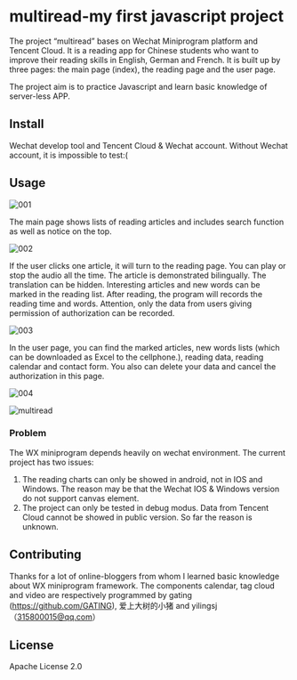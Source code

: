 # multiread-my first javascript project

The project “multiread” bases on Wechat Miniprogram platform and Tencent Cloud. It is a reading app for Chinese students who want to improve their reading skills in English, German and French. It is built up by three pages: the main page (index), the reading page and the user page.

The project aim is to practice Javascript and learn basic knowledge of server-less APP.  

## Install

Wechat develop tool and Tencent Cloud & Wechat account. Without Wechat account, it is impossible to test:(

## Usage

![001](D:\project\multiread\wx_multiread\001.PNG)

The main page shows lists of reading articles and includes search function as well as notice on the top. 

![002](D:\project\multiread\wx_multiread\002.PNG)

If the user clicks one article, it will turn to the reading page. You can play or stop the audio all the time. The article is demonstrated bilingually. The translation can be hidden. Interesting articles and new words can be marked in the reading list. After reading, the program will records the reading time and words. Attention, only the data from users giving permission of authorization can be recorded.

![003](D:\project\multiread\wx_multiread\003.PNG)

In the user page, you can find the marked articles, new words lists (which can be downloaded as Excel to the cellphone.), reading data, reading calendar and contact form. You also can delete your data and cancel the authorization in this page.

![004](D:\project\multiread\wx_multiread\004.png)

![multiread](D:\project\multiread\wx_multiread\multiread.gif)

### Problem

The WX miniprogram depends heavily on wechat environment. The current project has two issues:

1. The reading charts can only be showed in android, not in IOS and Windows. The reason may be that the Wechat IOS & Windows version do not support canvas element.
2. The project can only be tested in debug modus. Data from Tencent Cloud cannot be showed in public version. So far the reason is unknown.

## Contributing

Thanks for a lot of online-bloggers from whom I learned basic knowledge about WX miniprogram framework. The components calendar, tag cloud and video are respectively programmed by gating (https://github.com/GATING), 爱上大树的小猪 and yilingsj（315800015@qq.com）

## License

Apache License 2.0 